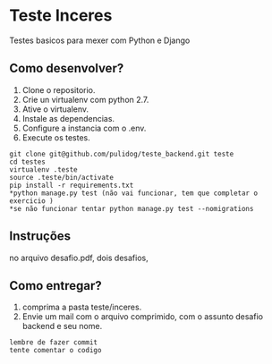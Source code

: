 # Teste Inceres

Testes basicos para mexer com Python e Django



## Como desenvolver?

1. Clone o repositorio.
2. Crie un virtualenv com python 2.7.
3. Ative o virtualenv.
4. Instale as dependencias.
5. Configure a instancia com o .env.
6. Execute os testes.

```console
git clone git@github.com/pulidog/teste_backend.git teste
cd testes
virtualenv .teste
source .teste/bin/activate
pip install -r requirements.txt
*python manage.py test (não vai funcionar, tem que completar o exercicio )
*se não funcionar tentar python manage.py test --nomigrations
```

## Instruções

no arquivo desafio.pdf,
dois desafios,




## Como entregar?

1. comprima a pasta teste/inceres. 
2. Envie um mail com o arquivo comprimido, com o assunto desafio backend e seu nome.


```console
lembre de fazer commit
tente comentar o codigo

```